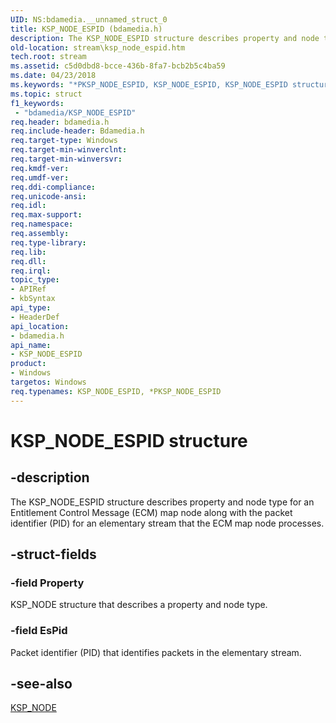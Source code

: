 ```yaml
---
UID: NS:bdamedia.__unnamed_struct_0
title: KSP_NODE_ESPID (bdamedia.h)
description: The KSP_NODE_ESPID structure describes property and node type for an Entitlement Control Message (ECM) map node along with the packet identifier (PID) for an elementary stream that the ECM map node processes.
old-location: stream\ksp_node_espid.htm
tech.root: stream
ms.assetid: c5d0dbd8-bcce-436b-8fa7-bcb2b5c4ba59
ms.date: 04/23/2018
ms.keywords: "*PKSP_NODE_ESPID, KSP_NODE_ESPID, KSP_NODE_ESPID structure [Streaming Media Devices], PKSP_NODE_ESPID, PKSP_NODE_ESPID structure pointer [Streaming Media Devices], bdamedia/KSP_NODE_ESPID, bdamedia/PKSP_NODE_ESPID, bdaref_aef92a8d-df0e-4283-b06a-4ece33b91809.xml, stream.ksp_node_espid"
ms.topic: struct
f1_keywords:
 - "bdamedia/KSP_NODE_ESPID"
req.header: bdamedia.h
req.include-header: Bdamedia.h
req.target-type: Windows
req.target-min-winverclnt: 
req.target-min-winversvr: 
req.kmdf-ver: 
req.umdf-ver: 
req.ddi-compliance: 
req.unicode-ansi: 
req.idl: 
req.max-support: 
req.namespace: 
req.assembly: 
req.type-library: 
req.lib: 
req.dll: 
req.irql: 
topic_type:
- APIRef
- kbSyntax
api_type:
- HeaderDef
api_location:
- bdamedia.h
api_name:
- KSP_NODE_ESPID
product:
- Windows
targetos: Windows
req.typenames: KSP_NODE_ESPID, *PKSP_NODE_ESPID
---
```


# KSP_NODE_ESPID structure


## -description


The KSP_NODE_ESPID structure describes property and node type for an Entitlement Control Message (ECM) map node along with the packet identifier (PID) for an elementary stream that the ECM map node processes.


## -struct-fields




### -field Property

KSP_NODE structure that describes a property and node type.


### -field EsPid

Packet identifier (PID) that identifies packets in the elementary stream.


## -see-also




<a href="https://docs.microsoft.com/windows-hardware/drivers/ddi/content/ks/ns-ks-ksp_node">KSP_NODE</a>
 

 

